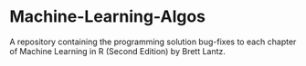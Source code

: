 # Machine-Learning-Algos
A repository containing the programming solution bug-fixes to each chapter of Machine Learning in R (Second Edition) by Brett Lantz. 
